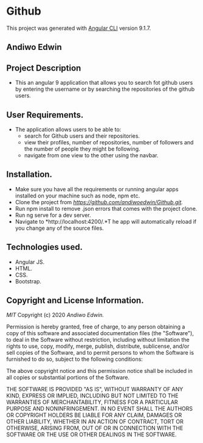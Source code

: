 # Github

This project was generated with [Angular CLI](https://github.com/angular/angular-cli) version 9.1.7.

## Andiwo Edwin

## Project Description
* This an angular 9 application that allows you to search fot github users by entering the username or by searching the repositories of the github users.

## User Requirements.
* The application allows users to be able to:
   * search for Github users and their repositories.
   * view their profiles, number of repositories, number of followers and the number of people they might be following.
   * navigate from one view to the other using the navbar.


## Installation.
* Make sure you have all the requirements or running angular apps installed on your machine such as node, npm etc.
* Clone the project from *https://github.com/andiwoedwin/Github.git.*
* Run npm install to remove .json errors that comes with the project clone.
* Run ng serve for a dev server.
* Navigate to *http://localhost:4200/.*T he app will automatically reload if you change any of the source files.

## Technologies used.
* Angular JS.
* HTML.
* CSS.
* Bootstrap.

## Copyright and License Information.
*MIT*
 Copyright (c) 2020 *Andiwo Edwin.*

Permission is hereby granted, free of charge, to any person obtaining a copy of this software and associated documentation files (the "Software"), to deal in the Software without restriction, including without limitation the rights to use, copy, modify, merge, publish, distribute, sublicense, and/or sell copies of the Software, and to permit persons to whom the Software is furnished to do so, subject to the following conditions:

The above copyright notice and this permission notice shall be included in all copies or substantial portions of the Software.

THE SOFTWARE IS PROVIDED "AS IS", WITHOUT WARRANTY OF ANY KIND, EXPRESS OR IMPLIED, INCLUDING BUT NOT LIMITED TO THE WARRANTIES OF MERCHANTABILITY, FITNESS FOR A PARTICULAR PURPOSE AND NONINFRINGEMENT. IN NO EVENT SHALL THE AUTHORS OR COPYRIGHT HOLDERS BE LIABLE FOR ANY CLAIM, DAMAGES OR OTHER LIABILITY, WHETHER IN AN ACTION OF CONTRACT, TORT OR OTHERWISE, ARISING FROM, OUT OF OR IN CONNECTION WITH THE SOFTWARE OR THE USE OR OTHER DEALINGS IN THE SOFTWARE.


